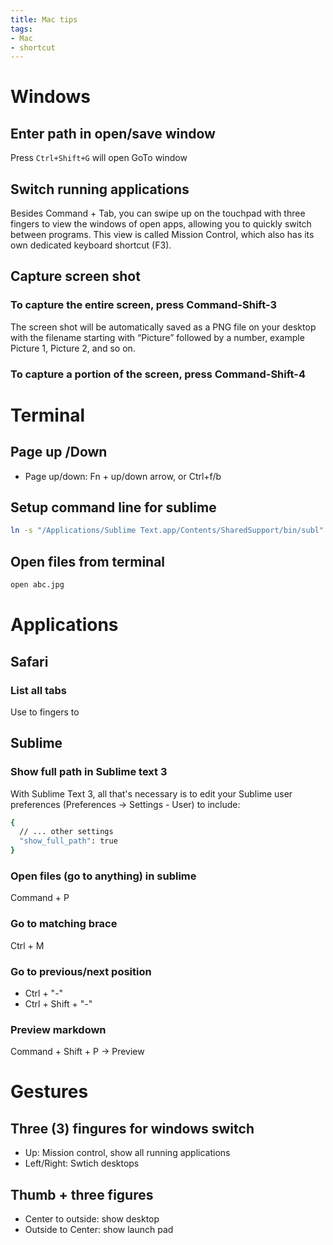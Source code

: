 ```yaml
---
title: Mac tips
tags:
- Mac
- shortcut
---
```

# Windows
## Enter path in open/save window
Press `Ctrl+Shift+G` will open GoTo window

## Switch running applications
Besides Command + Tab, you can swipe up on the touchpad with three fingers to view the windows of open apps, allowing you to quickly switch between programs. This view is called Mission Control, which also has its own dedicated keyboard shortcut (F3).

## Capture screen shot

### To capture the entire screen, press Command-Shift-3
 The screen shot will be automatically saved as a PNG file on your desktop with the filename starting with “Picture” followed by a number, example Picture 1, Picture 2, and so on.
 
### To capture a portion of the screen, press Command-Shift-4

# Terminal
## Page up /Down
- Page up/down: Fn + up/down arrow, or Ctrl+f/b
## Setup command line for sublime
```sh
ln -s "/Applications/Sublime Text.app/Contents/SharedSupport/bin/subl" /usr/local/bin/sublime
```

## Open files from terminal
```sh
open abc.jpg
```


# Applications

## Safari

### List all tabs

Use to fingers to 

## Sublime 
### Show full path in Sublime text 3
With Sublime Text 3, all that's necessary is to edit your Sublime user preferences (Preferences -> Settings - User) to include:
```sh
{
  // ... other settings
  "show_full_path": true
}
```

### Open files (go to anything) in sublime
Command + P

### Go to matching brace 
Ctrl + M

### Go to previous/next position

* Ctrl + "-"
* Ctrl + Shift + "-"

### Preview markdown

Command + Shift + P -> Preview

# Gestures

## Three (3) fingures for windows switch

- Up: Mission control, show all running applications
- Left/Right: Swtich desktops

## Thumb + three figures
- Center to outside: show desktop
- Outside to Center: show launch pad
